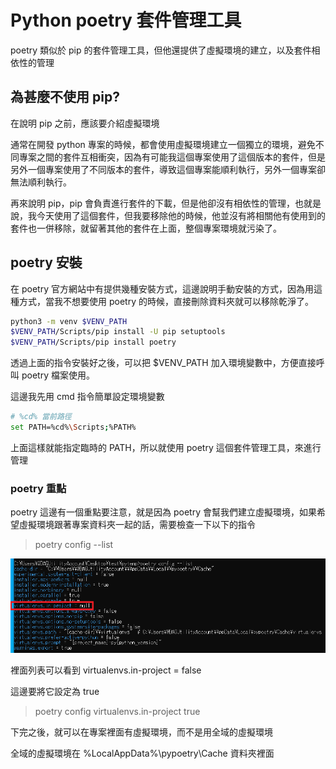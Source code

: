 # Python poetry 套件管理工具

poetry 類似於 pip 的套件管理工具，但他還提供了虛擬環境的建立，以及套件相依性的管理

## 為甚麼不使用 pip?
在說明 pip 之前，應該要介紹虛擬環境

通常在開發 python 專案的時候，都會使用虛擬環境建立一個獨立的環境，避免不同專案之間的套件互相衝突，因為有可能我這個專案使用了這個版本的套件，但是另外一個專案使用了不同版本的套件，導致這個專案能順利執行，另外一個專案卻無法順利執行。

再來說明 pip，pip 會負責進行套件的下載，但是他卻沒有相依性的管理，也就是說，我今天使用了這個套件，但我要移除他的時候，他並沒有將相關他有使用到的套件也一併移除，就留著其他的套件在上面，整個專案環境就污染了。

## poetry 安裝
在 poetry 官方網站中有提供幾種安裝方式，這邊說明手動安裝的方式，因為用這種方式，當我不想要使用 poetry 的時候，直接刪除資料夾就可以移除乾淨了。

```sh
python3 -m venv $VENV_PATH
$VENV_PATH/Scripts/pip install -U pip setuptools
$VENV_PATH/Scripts/pip install poetry
```

透過上面的指令安裝好之後，可以把 $VENV_PATH 加入環境變數中，方便直接呼叫 poetry 檔案使用。

這邊我先用 cmd 指令簡單設定環境變數

```sh
# %cd% 當前路徑
set PATH=%cd%\Scripts;%PATH%
```

上面這樣就能指定臨時的 PATH，所以就使用 poetry 這個套件管理工具，來進行管理

### poetry 重點
poetry 這邊有一個重點要注意，就是因為 poetry 會幫我們建立虛擬環境，如果希望虛擬環境跟著專案資料夾一起的話，需要檢查一下以下的指令

> poetry config --list

![](images/image1.png)

裡面列表可以看到 virtualenvs.in-project = false

這邊要將它設定為 true

> poetry config virtualenvs.in-project true

下完之後，就可以在專案裡面有虛擬環境，而不是用全域的虛擬環境

全域的虛擬環境在 %LocalAppData%\pypoetry\Cache 資料夾裡面
